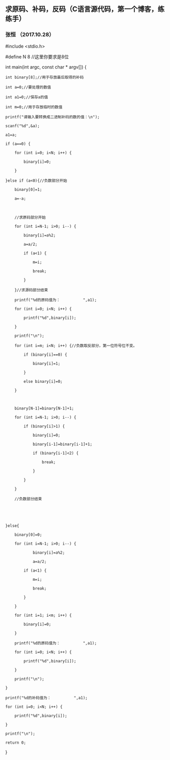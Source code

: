 ## 求原码、补码，反码（C语言源代码，第一个博客，练练手）
### 张恒 （2017.10.28）

#include <stdio.h>

#define N 8 //这里你要求是8位

int main(int argc, const char * argv[]) {

    int binary[8];//用于存放最后取得的补码

    int a=0;//要处理的数值

    int a1=0;//保存a的值

    int m=0;//用于存放临时的数值

    printf("请输入要转换成二进制补码的数的值：\n");

    scanf("%d",&a);

    a1=a;

    if (a==0) {

        for (int i=0; i<N; i++) {

            binary[i]=0;

        }

    }else if (a<0){//负数部分开始

        binary[0]=1;

        a=-a;

        

        //求原码部分开始

        for (int i=N-1; i>0; i--) {

            binary[i]=a%2;

            a=a/2;

            if (a<1) {

                m=i;

                break;

            }

        }//求源码部分结束

        printf("%d的原码值为：          ",a1);

        for (int i=0; i<N; i++) {

            printf("%d",binary[i]);

        }

        printf("\n");

        for (int i=m; i<N; i++) {//负数取反部分，第一位符号位不变。

            if (binary[i]==0) {

                binary[i]=1;

            }

            else binary[i]=0;

        }

 

        binary[N-1]=binary[N-1]+1;

        for (int i=N-1; i>0; i--) {

            if (binary[i]>1) {

                binary[i]=0;

                binary[i-1]=binary[i-1]+1;

                if (binary[i-1]<2) {

                    break;

                }

            }

        }

        //负数部分结束

        

        

    }else{

        binary[0]=0;

        for (int i=N-1; i>0; i--) {

                binary[i]=a%2;

                a=a/2;

            if (a<1) {

                m=i;

                break;

            }

        }

        for (int i=1; i<m; i++) {

            binary[i]=0;

        }

        printf("%d的原码值为：          ",a1);

        for (int i=0; i<N; i++) {

            printf("%d",binary[i]);

        }

        printf("\n");

    }

    printf("%d的补码值为：          ",a1);

    for (int i=0; i<N; i++) {

        printf("%d",binary[i]);

    }

    printf("\n");

    return 0;

}


